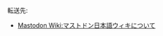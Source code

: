 <div>

転送先:

-   [Mastodon Wiki:マストドン日本語ウィキについて](/Mastodon_Wiki:%E3%83%9E%E3%82%B9%E3%83%88%E3%83%89%E3%83%B3%E6%97%A5%E6%9C%AC%E8%AA%9E%E3%82%A6%E3%82%A3%E3%82%AD%E3%81%AB%E3%81%A4%E3%81%84%E3%81%A6 "Mastodon Wiki:マストドン日本語ウィキについて (存在しないページ)")

</div>

<div>

</div>
